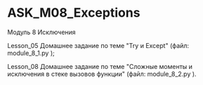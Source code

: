 # ASK_M08_Exceptions
Модуль 8 Исключения

Lesson_05 Домашнее задание по теме "Try и Except" (файл: module_8_1.py );

Lesson_08 Домашнее задание по теме "Сложные моменты и исключения в стеке вызовов функции" (файл: module_8_2.py ).

